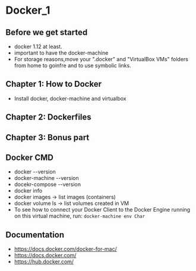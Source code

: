 # Docker_1

## Before we get started
- docker 1.12 at least.
- important to have the docker-machine
- For storage reasons,move your ".docker" and "VirtualBox VMs" folders from home to goinfre and to use symbolic links.

## Chapter 1: How to Docker
- Install docker, docker-machine and virtualbox


## Chapter 2: Dockerfiles
## Chapter 3: Bonus part


## Docker CMD
- docker --version
- docker-machine --version
- docekr-compose --version
- docker info 
- docker images -> list images (containers)
- docker volume ls -> list volumes created in VM
- To see how to connect your Docker Client to the Docker Engine running on this virtual machine, run: ```docker-machine env Char```

## Documentation
- https://docs.docker.com/docker-for-mac/
- https://docs.docker.com/
- https://hub.docker.com/

